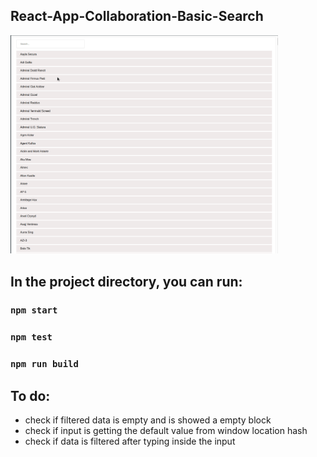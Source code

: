 ## React-App-Collaboration-Basic-Search

<img src="https://github.com/JekaPolihovic/react-app-collaboration-basic-search/blob/master/demo/animation-gif-peek.gif" width=85% height=85%>


## In the project directory, you can run:

### `npm start`

### `npm test`

### `npm run build`

## To do:

* check if filtered data is empty and is showed a empty block
* check if input is getting the default value from window location hash
* check if data is filtered after typing inside the input
